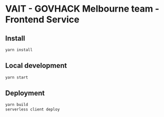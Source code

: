 # VAIT - GOVHACK Melbourne team - Frontend Service

## Install

```bash
yarn install
```

## Local development

```bash
yarn start
```

## Deployment

```bash
yarn build
serverless client deploy
```
